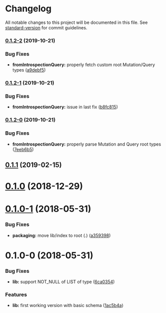 # Changelog

All notable changes to this project will be documented in this file. See [standard-version](https://github.com/conventional-changelog/standard-version) for commit guidelines.

### [0.1.2-2](https://github.com/wittydeveloper/graphql-to-json-schema/compare/v0.1.2-1...v0.1.2-2) (2019-10-21)


### Bug Fixes

* **fromIntrospectionQuery:** properly fetch custom root Mutation/Query types ([a9debf5](https://github.com/wittydeveloper/graphql-to-json-schema/commit/a9debf5))



### [0.1.2-1](https://github.com/wittydeveloper/graphql-to-json-schema/compare/v0.1.2-0...v0.1.2-1) (2019-10-21)


### Bug Fixes

* **fromIntrospectionQuery:** issue in last fix ([b8fc815](https://github.com/wittydeveloper/graphql-to-json-schema/commit/b8fc815))



### [0.1.2-0](https://github.com/wittydeveloper/graphql-to-json-schema/compare/v0.1.1...v0.1.2-0) (2019-10-21)


### Bug Fixes

* **fromIntrospectionQuery:** properly parse Mutation and Query root types ([7eeb6b5](https://github.com/wittydeveloper/graphql-to-json-schema/commit/7eeb6b5))



<a name="0.1.1"></a>
## [0.1.1](https://github.com/wittydeveloper/graphql-to-json-schema/compare/v0.1.0...v0.1.1) (2019-02-15)



<a name="0.1.0"></a>
# [0.1.0](https://github.com/wittydeveloper/graphql-to-json-schema/compare/v0.1.0-1...v0.1.0) (2018-12-29)



<a name="0.1.0-1"></a>
# [0.1.0-1](https://github.com/wittydeveloper/graphql-to-json-schema/compare/v0.1.0-0...v0.1.0-1) (2018-05-31)


### Bug Fixes

* **packaging:** move lib/index to root (.) ([a359398](https://github.com/wittydeveloper/graphql-to-json-schema/commit/a359398))



<a name="0.1.0-0"></a>
# 0.1.0-0 (2018-05-31)


### Bug Fixes

* **lib:** support NOT_NULL of LIST of type ([6ca0354](https://github.com/wittydeveloper/graphql-to-json-schema/commit/6ca0354))


### Features

* **lib:** first working version with basic schema ([1ac5b4a](https://github.com/wittydeveloper/graphql-to-json-schema/commit/1ac5b4a))
